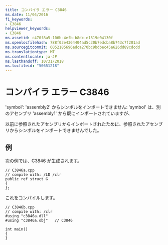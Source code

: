 ```yaml
---
title: コンパイラ エラー C3846
ms.date: 11/04/2016
f1_keywords:
- C3846
helpviewer_keywords:
- C3846
ms.assetid: c470f8a5-106b-4efb-b8dc-e1319e04130f
ms.openlocfilehash: 788f03e4364404ad5c30b7edcba8b743c7f201ad
ms.sourcegitcommit: 6052185696adca270bc9bdbec45a626dd89cdcdd
ms.translationtype: MT
ms.contentlocale: ja-JP
ms.lasthandoff: 10/31/2018
ms.locfileid: "50651218"
---
```

# <a name="compiler-error-c3846"></a>コンパイラ エラー C3846

'symbol': 'assembly2' からシンボルをインポートできません: 'symbol' は、別のアセンブリ 'assembly1' から既にインポートされていますが、

以前に参照されたアセンブリからインポートされたために、参照されたアセンブリからシンボルをインポートできませんでした。

## <a name="example"></a>例

次の例では、C3846 が生成されます。

```
// C3846a.cpp
// compile with: /LD /clr
public ref struct G
{
};
```

これをコンパイルします。

```
// C3846b.cpp
// compile with: /clr
#using "c3846a.dll"
#using "c3846a.obj"   // C3846

int main()
{
}
```
